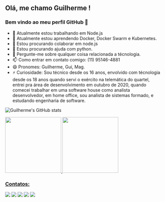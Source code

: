 ## Olá, me chamo Guilherme ! 
### Bem vindo ao meu perfil GitHub 👋


- 🔭 Atualmente estou trabalhando em Node.js
- 🌱 Atualmente estou aprendendo Docker, Docker Swarm e Kubernetes.
- 👯 Estou procurando colaborar em node.js
- 🤔 Estou procurando ajuda com python.
- 💬 Pergunte-me sobre qualquer coisa relacionada a técnologia.
- 📫 Como entrar em contato comigo: (11) 95146-4881
- 😄 Pronomes: Guilherme, Gui, Mag.
- ⚡ Curiosidade: Sou técnico desde os 16 anos, envolvido com técnologia desde os 18 anos quando servi o exército na telemática do quartel, entrei pra área de desenvolvimento em outubro de 2020, quando comecei trabalhar em uma software house como analista desenvolvedor, em home office, sou analista de sistemas formado, e estudando engenharia de software.

![Guilherme's GitHub stats](https://github-readme-stats.vercel.app/api?username=GuilhermeMAG&show_icons=true&theme=radical)

<div>
<a href="https://github.com/GuilhermeMAG">
<img height="180em" src="http://github-readme-stats.vercel.app/api/top-langs/?username=GuilhermeMAG&layout=compact&langs_count=7&theme=dracula"/>
<img height="180em" src="http://github-readme-stats.vercel.app/api?username=GuilhermeMAG&show_icons=true&theme=dracula&include_all_commits=true&count_private=true"/>
</div>
  
### Contatos:

<div>
<a href = "mailto:guiihmag@gmail.com"><img src="https://img.shields.io/badge/Gmail-D14836?style=for-the-badge&logo=gmail&logoColor=white" target="_blank"></a>
<a href="https://www.linkedin.com/in/guilherme-augusto-borges-casagrande-771a27160/" target="_blank"><img src="https://img.shields.io/badge/-LinkedIn-%230077B5?style=for-the-badge&logo=linkedin&logoColor=white" target="_blank"></a>
<a href="https://www.youtube.com/channel/UCy2NMJqnripDK8a1Xqy0QoQ" target="_blank"><img src="https://img.shields.io/badge/YouTube-FF0000?style=for-the-badge&logo=youtube&logoColor=white" target="_blank"></a>
<a href="https://www.instagram.com/guiihmag_/" target="_blank"><img src="https://img.shields.io/badge/-Instagram-%23E4405F?style=for-the-badge&logo=instagram&logoColor=white" target="_blank"></a>
<a href="https://guihub.com.br" target="_blank"><img src="https://img.shields.io/badge/GuiHub-Visite%20meu%20site-blue"></a>
</div>
